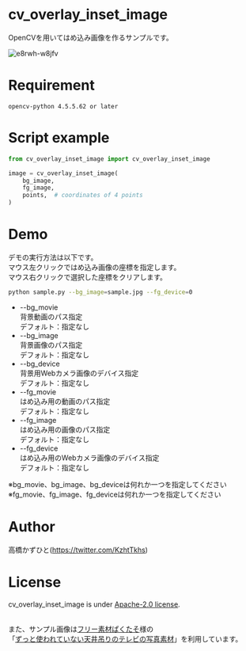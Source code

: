 # cv_overlay_inset_image
OpenCVを用いてはめ込み画像を作るサンプルです。

![e8rwh-w8jfv](https://user-images.githubusercontent.com/37477845/184624532-375eff2b-ae19-48c6-907e-8be41b69f62d.gif)

# Requirement
```
opencv-python 4.5.5.62 or later
```

# Script example
```python
from cv_overlay_inset_image import cv_overlay_inset_image

image = cv_overlay_inset_image(
    bg_image,
    fg_image,
    points,  # coordinates of 4 points
)
```

# Demo
デモの実行方法は以下です。<br>
マウス左クリックではめ込み画像の座標を指定します。<br>
マウス右クリックで選択した座標をクリアします。
```bash
python sample.py --bg_image=sample.jpg --fg_device=0
```
* --bg_movie<br>
背景動画のパス指定<br>
デフォルト：指定なし
* --bg_image<br>
背景画像のパス指定<br>
デフォルト：指定なし
* --bg_device<br>
背景用Webカメラ画像のデバイス指定<br>
デフォルト：指定なし
* --fg_movie<br>
はめ込み用の動画のパス指定 <br>
デフォルト：指定なし
* --fg_image<br>
はめ込み用の画像のパス指定<br>
デフォルト：指定なし
* --fg_device<br>
はめ込み用のWebカメラ画像のデバイス指定<br>
デフォルト：指定なし

※bg_movie、bg_image、bg_deviceは何れか一つを指定してください<br>
※fg_movie、fg_image、fg_deviceは何れか一つを指定してください

# Author
高橋かずひと(https://twitter.com/KzhtTkhs)
 
# License 
cv_overlay_inset_image is under [Apache-2.0 license](LICENSE).<br><br>

また、サンプル画像は[フリー素材ぱくたそ](https://www.pakutaso.com)様の<br>
「[ずっと使われていない天井吊りのテレビの写真素材](https://www.pakutaso.com/20180344079post-15604.html)」を利用しています。
